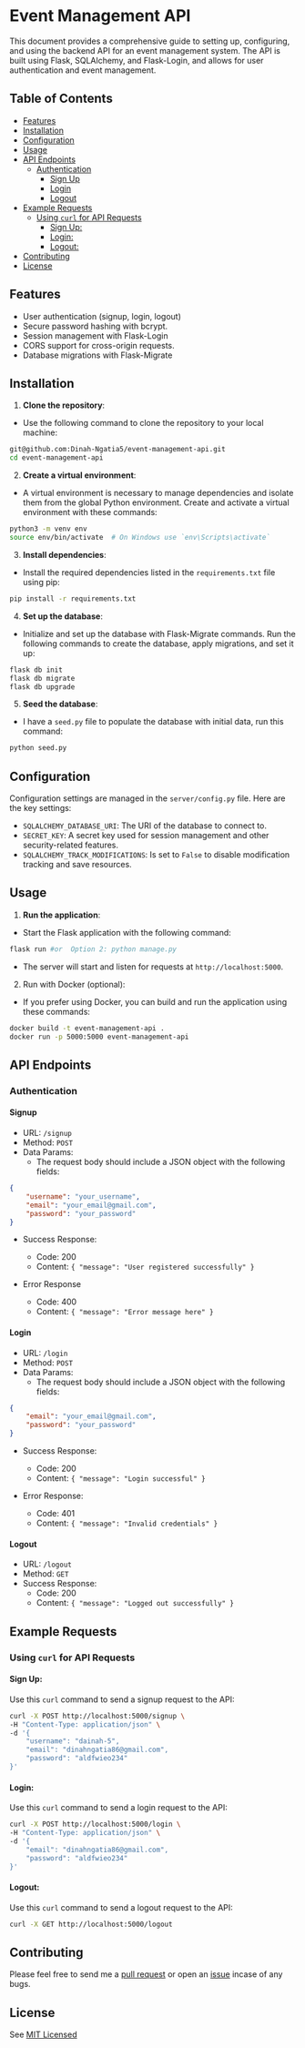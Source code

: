 # Event Management API

This document provides a comprehensive guide to setting up, configuring, and using the backend API for an event management system. The API is built using Flask, SQLAlchemy, and Flask-Login, and allows for user authentication and event management.

## Table of Contents

- [Features](https://github.com/Dinah-Ngatia5/event-management-api?tab=readme-ov-file#features)
- [Installation](https://github.com/Dinah-Ngatia5/event-management-api?tab=readme-ov-file#installation)
- [Configuration](https://github.com/Dinah-Ngatia5/event-management-api?tab=readme-ov-file#configuration)
- [Usage](https://github.com/Dinah-Ngatia5/event-management-api?tab=readme-ov-file#usage)
- [API Endpoints](https://github.com/Dinah-Ngatia5/event-management-api?tab=readme-ov-file#api-endpoints)
  - [Authentication](https://github.com/Dinah-Ngatia5/event-management-api?tab=readme-ov-file#authentication)
    - [Sign Up](https://github.com/Dinah-Ngatia5/event-management-api?tab=readme-ov-file#signup)
    - [Login](https://github.com/Dinah-Ngatia5/event-management-api?tab=readme-ov-file#login)
    - [Logout](https://github.com/Dinah-Ngatia5/event-management-api?tab=readme-ov-file#logout)
- [Example Requests](https://github.com/Dinah-Ngatia5/event-management-api?tab=readme-ov-file#example-requests)
  - [Using `curl` for API Requests](https://github.com/Dinah-Ngatia5/event-management-api?tab=readme-ov-file#using-curl-for-api-requests)
    - [Sign Up:](https://github.com/Dinah-Ngatia5/event-management-api?tab=readme-ov-file#sign-up)
    - [Login:](https://github.com/Dinah-Ngatia5/event-management-api?tab=readme-ov-file#login-1)
    - [Logout:](https://github.com/Dinah-Ngatia5/event-management-api?tab=readme-ov-file#logout-1)
- [Contributing](https://github.com/Dinah-Ngatia5/event-management-api?tab=readme-ov-file#contributing)
- [License](https://github.com/Dinah-Ngatia5/event-management-api?tab=readme-ov-file#license)

## Features

- User authentication (signup, login, logout)
- Secure password hashing with bcrypt.
- Session management with Flask-Login
- CORS support for cross-origin requests.
- Database migrations with Flask-Migrate

## Installation 

1. **Clone the repository**:

- Use the following command to clone the repository to your local machine:
  
```bash
git@github.com:Dinah-Ngatia5/event-management-api.git
cd event-management-api
```

2. **Create a virtual environment**:

- A virtual environment is necessary to manage dependencies and isolate them from the global Python environment. Create and activate a virtual environment with these commands:

```bash
python3 -m venv env
source env/bin/activate  # On Windows use `env\Scripts\activate`
```

3. **Install dependencies**:

- Install the required dependencies listed in the `requirements.txt` file using pip:

```bash
pip install -r requirements.txt

```

4. **Set up the database**:

- Initialize and set up the database with Flask-Migrate commands. Run the following commands to create the database, apply migrations, and set it up:

```csharp
flask db init
flask db migrate
flask db upgrade
```

5. **Seed the database**:

- I have a `seed.py` file to populate the database with initial data, run this command:

```bash
python seed.py
```

## Configuration

Configuration settings are managed in the `server/config.py` file. Here are the key settings:

- `SQLALCHEMY_DATABASE_URI`: The URI of the database to connect to.
- `SECRET_KEY`: A secret key used for session management and other security-related features.
- `SQLALCHEMY_TRACK_MODIFICATIONS`: Is set to `False` to disable modification tracking and save resources.

## Usage

1. **Run the application**:

- Start the Flask application with the following command:

```bash
flask run #or  Option 2: python manage.py
```

- The server will start and listen for requests at `http://localhost:5000`.

2. Run with Docker (optional):

- If you prefer using Docker, you can build and run the application using these commands:

```bash
docker build -t event-management-api .
docker run -p 5000:5000 event-management-api

```

## API Endpoints

### Authentication

#### Signup

- URL: `/signup`
- Method: `POST`
- Data Params:
  - The request body should include a JSON object with the following fields:
  
```json
{
    "username": "your_username",
    "email": "your_email@gmail.com",
    "password": "your_password"
}

```

- Success Response:
  - Code: 200
  - Content: `{ "message": "User registered successfully" }`
  
- Error Response
  - Code: 400
  - Content: `{ "message": "Error message here" }`

#### Login

- URL: `/login`
- Method: `POST`
- Data Params:
  - The request body should include a JSON object with the following fields:
  
```json
{
    "email": "your_email@gmail.com",
    "password": "your_password"
}

```

- Success Response:
  - Code: 200
  - Content: `{ "message": "Login successful" }`
  
- Error Response:
  - Code: 401
  - Content: `{ "message": "Invalid credentials" }`


#### Logout

- URL: `/logout`
- Method: `GET`
- Success Response:
  - Code: 200
  - Content: `{ "message": "Logged out successfully" }`


## Example Requests

### Using `curl` for API Requests

#### Sign Up:

Use this `curl` command to send a signup request to the API:

```bash
curl -X POST http://localhost:5000/signup \
-H "Content-Type: application/json" \
-d '{
    "username": "dainah-5",
    "email": "dinahngatia86@gmail.com",
    "password": "aldfwieo234"
}'
```

#### Login:

Use this `curl` command to send a login request to the API:

```bash
curl -X POST http://localhost:5000/login \
-H "Content-Type: application/json" \
-d '{
    "email": "dinahngatia86@gmail.com",
    "password": "aldfwieo234"
}'

```

#### Logout:

Use this `curl` command to send a logout request to the API:

```bash
curl -X GET http://localhost:5000/logout

```

## Contributing

Please feel free to send me a [pull request](https://github.com/Dinah-Ngatia5/event-management-api/pulls) or open an [issue](https://github.com/Dinah-Ngatia5/event-management-api/issues) incase of any bugs.

## License 

See [MIT Licensed](https://github.com/Dinah-Ngatia5/event-management-api/blob/main/LICENSE)